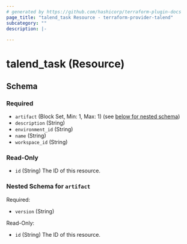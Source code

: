 ```yaml
---
# generated by https://github.com/hashicorp/terraform-plugin-docs
page_title: "talend_task Resource - terraform-provider-talend"
subcategory: ""
description: |-
  
---
```


# talend_task (Resource)





<!-- schema generated by tfplugindocs -->
## Schema

### Required

- `artifact` (Block Set, Min: 1, Max: 1) (see [below for nested schema](#nestedblock--artifact))
- `description` (String)
- `environment_id` (String)
- `name` (String)
- `workspace_id` (String)

### Read-Only

- `id` (String) The ID of this resource.

<a id="nestedblock--artifact"></a>
### Nested Schema for `artifact`

Required:

- `version` (String)

Read-Only:

- `id` (String) The ID of this resource.


